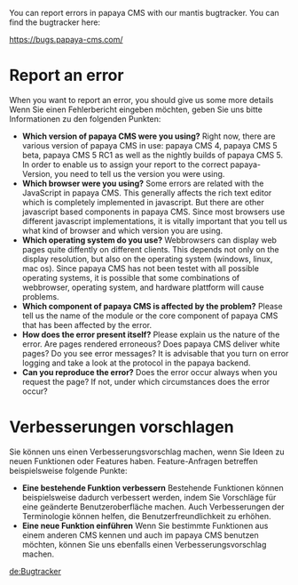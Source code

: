 
You can report errors in papaya CMS with our mantis bugtracker. You can find the bugtracker here:

[<https://bugs.papaya-cms.com/>](https://bugs.papaya-cms.com/login_page.php)

Report an error
===============

When you want to report an error, you should give us some more details Wenn Sie einen Fehlerbericht eingeben möchten, geben Sie uns bitte Informationen zu den folgenden Punkten:

-   **Which version of papaya CMS were you using?**
    Right now, there are various version of papaya CMS in use: papaya CMS 4, papaya CMS 5 beta, papaya CMS 5 RC1 as well as the nightly builds of papaya CMS 5. In order to enable us to assign your report to the correct papaya-Version, you need to tell us the version you were using.
-   **Which browser were you using?**
    Some errors are related with the JavaScript in papaya CMS. This generally affects the rich text editor which is completely implemented in javascript. But there are other javascript based components in papaya CMS. Since most browsers use different javascript implementations, it is vitally important that you tell us what kind of browser and which version you are using.
-   **Which operating system do you use?**
    Webbrowsers can display web pages quite diffently on different clients. This depends not only on the display resolution, but also on the operating system (windows, linux, mac os). Since papaya CMS has not been testet with all possible operating systems, it is possible that some combinations of webbrowser, operating system, and hardware plattform will cause problems.
-   **Which component of papaya CMS is affected by the problem?**
    Please tell us the name of the module or the core component of papaya CMS that has been affected by the error.
-   **How does the error present itself?**
    Please explain us the nature of the error. Are pages rendered erroneous? Does papaya CMS deliver white pages? Do you see error messages? It is advisable that you turn on error logging and take a look at the protocol in the papaya backend.
-   **Can you reproduce the error?**
    Does the error occur always when you request the page? If not, under which circumstances does the error occur?

Verbesserungen vorschlagen
==========================

Sie können uns einen Verbesserungsvorschlag machen, wenn Sie Ideen zu neuen Funktionen oder Features haben. Feature-Anfragen betreffen beispielsweise folgende Punkte:

-   **Eine bestehende Funktion verbessern**
    Bestehende Funktionen können beispielsweise dadurch verbessert werden, indem Sie Vorschläge für eine geänderte Benutzeroberfläche machen. Auch Verbesserungen der Terminologie können helfen, die Benutzerfreundlichkeit zu erhöhen.
-   **Eine neue Funktion einführen**
    Wenn Sie bestimmte Funktionen aus einem anderen CMS kennen und auch im papaya CMS benutzen möchten, können Sie uns ebenfalls einen Verbesserungsvorschlag machen.

[de:Bugtracker](export_de/Bugtracker.md)